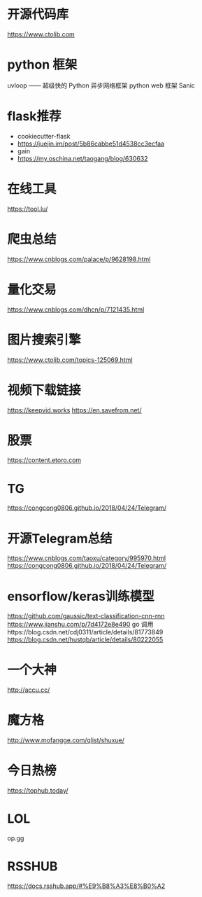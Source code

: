 # 开源代码库
https://www.ctolib.com

# python 框架
uvloop —— 超级快的 Python 异步网络框架
python web 框架 Sanic
# flask推荐
- cookiecutter-flask
- https://juejin.im/post/5b86cabbe51d4538cc3ecfaa
- gain
- https://my.oschina.net/taogang/blog/630632

# 在线工具
https://tool.lu/

# 爬虫总结
https://www.cnblogs.com/palace/p/9628198.html

# 量化交易
https://www.cnblogs.com/dhcn/p/7121435.html

# 图片搜索引擎
https://www.ctolib.com/topics-125069.html

# 视频下载链接
https://keepvid.works
https://en.savefrom.net/

# 股票
https://content.etoro.com

# TG
https://congcong0806.github.io/2018/04/24/Telegram/

# 开源Telegram总结
https://www.cnblogs.com/taoxu/category/995970.html
https://congcong0806.github.io/2018/04/24/Telegram/

# ensorflow/keras训练模型
https://github.com/gaussic/text-classification-cnn-rnn
https://www.jianshu.com/p/7d4172e8e490
go 调用https://blog.csdn.net/cdj0311/article/details/81773849
https://blog.csdn.net/hustqb/article/details/80222055

# 一个大神
http://accu.cc/

# 魔方格
http://www.mofangge.com/qlist/shuxue/

# 今日热榜
https://tophub.today/

# LOL
op.gg

# RSSHUB
https://docs.rsshub.app/#%E9%B8%A3%E8%B0%A2
